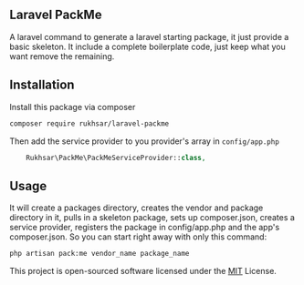 ## Laravel PackMe

A laravel command to generate a laravel starting package, it just provide a basic skeleton. It include a complete boilerplate code, just keep what you want remove the remaining.

## Installation

Install this package via composer

```bash
composer require rukhsar/laravel-packme
```

Then add the service provider to you provider's array in `config/app.php`

```php
    Rukhsar\PackMe\PackMeServiceProvider::class,
```

## Usage

It will create a packages directory, creates the vendor and package directory in it, pulls in a skeleton package, sets up composer.json, creates a service provider, registers the package in config/app.php and the app's composer.json. So you can start right away with only this command:

```bash
php artisan pack:me vendor_name package_name
```

This project is open-sourced software licensed under the [MIT](https://opensource.org/licenses/MIT) License.
